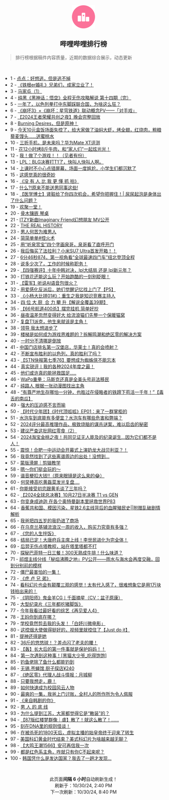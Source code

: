 <div align="center">
    <img src="./assets/icon_rank.png" alt="logo" />
    <h2>哔哩哔哩排行榜</h>
</div>

> 排行榜根据稿件内容质量，近期的数据综合展示，动态更新

<br />

<ul><li><span>1 - <a href=https://www.bilibili.com/BV1FK1hYgE8g>点点：好想逃，但是逃不掉</a></span></li><li><span>2 - <a href=https://www.bilibili.com/BV1NU1jY5ErV>《铁根er婚礼》兄弟们，成家立业了！</a></span></li><li><span>3 - <a href=https://www.bilibili.com/BV1VAS4Y8EZL>马家屯（1）</a></span></li><li><span>4 - <a href=https://www.bilibili.com/BV1qXSWYbEZD>纯黑《黑神话：悟空》全程无伤攻略解说&nbsp;第十四期（完）</a></span></li><li><span>5 - <a href=https://www.bilibili.com/BV1Qe1xYyE7G>一年了，以色列拳打中东脚踩联合国，为啥这么狂？</a></span></li><li><span>6 - <a href=https://www.bilibili.com/BV14pynY9EUj>《崩坏3》×《崩坏：星穹铁道》联动概念PV——「对手戏」</a></span></li><li><span>7 - <a href=https://www.bilibili.com/BV1En1jYYEsC>【2024王者荣耀共创之夜】晚会完整回放</a></span></li><li><span>8 - <a href=https://www.bilibili.com/BV1ae1jY9EvV>Burning&nbsp;Desires，但是原神！</a></span></li><li><span>9 - <a href=https://www.bilibili.com/BV1Gx1WYVEnU>今天10元盒饭场面失控了，给大家做了油焖大虾，烤全翅，红烧肉，粗粮藜麦馒头……送蜜桃水</a></span></li><li><span>10 - <a href=https://www.bilibili.com/BV13Z1LYJEEP>三折手机，是未来吗？华为Mate&nbsp;XT评测</a></span></li><li><span>11 - <a href=https://www.bilibili.com/BV1L31MYqEJp>花12小时烤8斤牛肉，和“家人们”一起炫光光！</a></span></li><li><span>12 - <a href=https://www.bilibili.com/BV1kzysYbE8d>我！做了个游戏！！（见者有份）</a></span></li><li><span>13 - <a href=https://www.bilibili.com/BV1ke17YkE2x>LPL：BLG决赛打T1了，快叫人快叫人啊。</a></span></li><li><span>14 - <a href=https://www.bilibili.com/BV1K414YgEUw>上课时不小心点错屏幕，场面一度尴尬，小学生们都沉默了</a></span></li><li><span>15 - <a href=https://www.bilibili.com/BV19x1WYGEiF>这感觉真的很奇妙</a></span></li><li><span>16 - <a href=https://www.bilibili.com/BV1sq1YYdEXh>《没&nbsp;有&nbsp;人&nbsp;比&nbsp;我&nbsp;更&nbsp;懂&nbsp;抓&nbsp;拍》</a></span></li><li><span>17 - <a href=https://www.bilibili.com/BV1Zc1LY4ESY>什么?!原来不能送男同事这些!</a></span></li><li><span>18 - <a href=https://www.bilibili.com/BV1xnyDYqEmA>【医学博士】肾脏给了你四次机会，希望你把握住！|&nbsp;尿尿起泡是身体出了什么问题？</a></span></li><li><span>19 - <a href=https://www.bilibili.com/BV1CR1TYEELj>欢聚一堂！</a></span></li><li><span>20 - <a href=https://www.bilibili.com/BV1sP1xYKEZL>骨木镶嵌&nbsp;琴桌</a></span></li><li><span>21 - <a href=https://www.bilibili.com/BV1q81uYVEUJ>ITZY新曲Imaginary&nbsp;Friend幻想朋友&nbsp;MV公开</a></span></li><li><span>22 - <a href=https://www.bilibili.com/BV1h514Y7EWd>THE&nbsp;REAL&nbsp;HISTORY</a></span></li><li><span>23 - <a href=https://www.bilibili.com/BV1gd14YJEZ3>男人何苦为难男人</a></span></li><li><span>24 - <a href=https://www.bilibili.com/BV1xW14Y3EZS>简简单单#控火术</a></span></li><li><span>25 - <a href=https://www.bilibili.com/BV1dTShY3EJE>用“听泉赏宝”四个字画泉哥，泉哥看了直呼开门</a></span></li><li><span>26 - <a href=https://www.bilibili.com/BV1ggS4YREHf>我后悔买了法拉利？小米SU7&nbsp;Ultra首发开箱！！</a></span></li><li><span>27 - <a href=https://www.bilibili.com/BV1RwS4YcEYL>6分46秒874，第一视角看“全球最速四门车”纽北登顶全程</a></span></li><li><span>28 - <a href=https://www.bilibili.com/BV1bw1jY2EhK>说多少次了，工作的时候称职务！</a></span></li><li><span>29 - <a href=https://www.bilibili.com/BV1tF15YuEeq>【四强赛评】十年中韩对决，lpl大结局&nbsp;还是&nbsp;lpl新元年？</a></span></li><li><span>30 - <a href=https://www.bilibili.com/BV1rmySYFEU5>打铁花还能这么玩？开始跑酷的一刻别眨眼！</a></span></li><li><span>31 - <a href=https://www.bilibili.com/BV1d6S4YPE7c>【雷军】听说AI语音包很火？</a></span></li><li><span>32 - <a href=https://www.bilibili.com/BV1Un1LYyEqQ>用爱感化反派后，她们觉醒记忆找上门了【P5】</a></span></li><li><span>33 - <a href=https://www.bilibili.com/BV1Kw1xYqEYg>《小杨大比拼01#》：重生之我是知识竞赛主持人</a></span></li><li><span>34 - <a href=https://www.bilibili.com/BV1wQ15YvEJm>四&nbsp;位&nbsp;大&nbsp;厨&nbsp;&nbsp;合&nbsp;力&nbsp;攀&nbsp;升【解说全覆盖39期】</a></span></li><li><span>35 - <a href=https://www.bilibili.com/BV1uh1gYaEjW>【66号航道400杀】摆完挂机&nbsp;简单好抄</a></span></li><li><span>36 - <a href=https://www.bilibili.com/BV1z715YoEH1>昼夜温差忽然变得好大&nbsp;给流浪猫们先整一个保暖猫窝</a></span></li><li><span>37 - <a href=https://www.bilibili.com/BV1f91GYWEeq>复盘T1派克，他生来就该是主角！</a></span></li><li><span>38 - <a href=https://www.bilibili.com/BV1fmymYHEZy>领导&nbsp;我太想进步了</a></span></li><li><span>39 - <a href=https://www.bilibili.com/BV1rQ1xYAEtD>楼梯是如何成为游戏界难题的？拆解鸣潮和绝区零的解决方案</a></span></li><li><span>40 - <a href=https://www.bilibili.com/BV1zo1xYfE8D>一时分不清哪是倒放</a></span></li><li><span>41 - <a href=https://www.bilibili.com/BV13e1jY9EXE>中国门店排名第一汉堡店，华莱士！真的会喷射？</a></span></li><li><span>42 - <a href=https://www.bilibili.com/BV16i1LYYEAd>不断宣布胜利的以色列，真的胜利了吗？</a></span></li><li><span>43 - <a href=https://www.bilibili.com/BV1781aYkExb>【STN快报第七季76】要想成为蜘蛛侠不能忘本</a></span></li><li><span>44 - <a href=https://www.bilibili.com/BV1KG1uYdEcX>真实锐评丨我的各种2024年度之最！</a></span></li><li><span>45 - <a href=https://www.bilibili.com/BV1ngySYxEJx>他们或许真的能拯救国足.....</a></span></li><li><span>46 - <a href=https://www.bilibili.com/BV1551MYvEjB>WaPo重拳：马斯克还真是全美头号非法移民</a></span></li><li><span>47 - <a href=https://www.bilibili.com/BV1eu14YDE1w>纯路人&nbsp;根据一张动漫图找出主角</a></span></li><li><span>48 - <a href=https://www.bilibili.com/BV1nj1jYKEAn>“有尊严地生存哪怕一分钟，也胜过在侵略者的铁蹄下苟活一千年！”【毒舌的南瓜】</a></span></li><li><span>49 - <a href=https://www.bilibili.com/BV16n1jYYEws>强大的压迫感不言而喻</a></span></li><li><span>50 - <a href=https://www.bilibili.com/BV1jfSxYAEMW>【时代少年团】《时代顶呱呱》EP01：来了一群掌柜的</a></span></li><li><span>51 - <a href=https://www.bilibili.com/BV14a1hYHES7>水泡车到底能有多便宜？水泡车有哪些危害和弊端？</a></span></li><li><span>52 - <a href=https://www.bilibili.com/BV16Qy7YTEfc>2024评分最高推理作品，极致烧脑的谋杀谜案，难以启齿的秘密</a></span></li><li><span>53 - <a href=https://www.bilibili.com/BV1vvy2YrE3L>建议严查这批网红零食（2）</a></span></li><li><span>54 - <a href=https://www.bilibili.com/BV1rYyXYTEkS>2024淘宝金桃之夜！共同见证无人能及的纪录诞生…因为它们都不是人！</a></span></li><li><span>55 - <a href=https://www.bilibili.com/BV1S21uYaEz6>震惊！合肥一中运动会开幕式上演奶龙大战贝利亚？！</a></span></li><li><span>56 - <a href=https://www.bilibili.com/BV1ns1nYjEeb>我竟然找到了这些离谱周边的出处！没想到...</a></span></li><li><span>57 - <a href=https://www.bilibili.com/BV1BG1gYyEpa>蒙版滑屏｜剪辑教学</a></span></li><li><span>58 - <a href=https://www.bilibili.com/BV1YN1eYqEzC>嗯～你们挺会玩的～</a></span></li><li><span>59 - <a href=https://www.bilibili.com/BV1VhykYZEzL>谐音梗扣大钱‼️（原来眼镜是这么来的😂）</a></span></li><li><span>60 - <a href=https://www.bilibili.com/BV1HZ1TYjESP>何炅捧高吃黄磊菜发光复盘....</a></span></li><li><span>61 - <a href=https://www.bilibili.com/BV1Zn1xYWEqM>你能接受初恋跟黄毛谈了三年吗？</a></span></li><li><span>62 - <a href=https://www.bilibili.com/BV1Eu1gY2E8U>【2024全球总决赛】10月27日半决赛&nbsp;T1&nbsp;vs&nbsp;GEN</a></span></li><li><span>63 - <a href=https://www.bilibili.com/BV17C1LYfEH4>你变身成迪迦&nbsp;在各个奥特曼副本里拯救世界P83</a></span></li><li><span>64 - <a href=https://www.bilibili.com/BV1wJ18YrEzY>香蕉共和国、模因污染，星铁2.6主线背后的血腥殖民史||附赠乱破剧情解析</a></span></li><li><span>65 - <a href=https://www.bilibili.com/BV19314YJE8G>我爸把四五岁的我扔进了商场</a></span></li><li><span>66 - <a href=https://www.bilibili.com/BV1hv15YLEaD>在乌克兰基辅流浪汉一周的收入，购买力究竟有多强？</a></span></li><li><span>67 - <a href=https://www.bilibili.com/BV111yQYuEbG>《您的人生拌饭》</a></span></li><li><span>68 - <a href=https://www.bilibili.com/BV16B1LYwE1E>结局已定！大唐府兵主席上线！李世民进化为完全体！</a></span></li><li><span>69 - <a href=https://www.bilibili.com/BV1B81uYVEZG>后羿无伤点塔教程，站在塔里塔都不打</a></span></li><li><span>70 - <a href=https://www.bilibili.com/BV19Ly1YvECw>探秘巴菲特一日三餐！300天熟成牛排！什么味道？</a></span></li><li><span>71 - <a href=https://www.bilibili.com/BV1Ju1GYsEfG>祁煜主线分线「秘焰沸腾之地」PV公开——雨水与海水会再度交融，回到分别前的模样</a></span></li><li><span>72 - <a href=https://www.bilibili.com/BV1zD1HY7EEC>僵尸最害怕的一集！</a></span></li><li><span>73 - <a href=https://www.bilibili.com/BV1wf1EYLEJE>《虎&nbsp;卢&nbsp;兄&nbsp;弟》</a></span></li><li><span>74 - <a href=https://www.bilibili.com/BV1G514YEEtS>看科幻片也会有颠覆三观的感觉！太有代入感了，很难想象它是用1万块钱拍出来的！</a></span></li><li><span>75 - <a href=https://www.bilibili.com/BV1teSxYJE89>《阴阳师》鬼金羊CG丨千面摘星（CV：盆子原康）</a></span></li><li><span>76 - <a href=https://www.bilibili.com/BV1aq1jYQEgQ>大型纪录片《三年都吃猪脚饭》</a></span></li><li><span>77 - <a href=https://www.bilibili.com/BV1Yj1hYaE7m>今年我看过最好看的综艺《再见爱人4》</a></span></li><li><span>78 - <a href=https://www.bilibili.com/BV1jQSWYFEkQ>王妈你到底在哪？</a></span></li><li><span>79 - <a href=https://www.bilibili.com/BV1M81MYsEAH>学校竟然剪去我的头发！「白妤川微电影」</a></span></li><li><span>80 - <a href=https://www.bilibili.com/BV1FR1WYWEWz>这控烟大使做得挺好的，视频里就控住了【Just&nbsp;do&nbsp;it】</a></span></li><li><span>81 - <a href=https://www.bilibili.com/BV1UQ1aYtEo7>提神还得是她</a></span></li><li><span>82 - <a href=https://www.bilibili.com/BV1bw1TYRETe>36斤的悠悠球！？差点闪了老夫的腰！</a></span></li><li><span>83 - <a href=https://www.bilibili.com/BV11y1WYFEcf>【轰】长大后的第一件事就是保护妈妈！！</a></span></li><li><span>84 - <a href=https://www.bilibili.com/BV1fp1TYgEQU>第一次遇到这种事！[黑猫大少爷_吃得饱饱]</a></span></li><li><span>85 - <a href=https://www.bilibili.com/BV1Ap1aY7EEM>钓鱼佬除了鱼什么都能钓到</a></span></li><li><span>86 - <a href=https://www.bilibili.com/BV1e314YJEFA>无锡.苍蝇馆&nbsp;厨子探店¥240</a></span></li><li><span>87 - <a href=https://www.bilibili.com/BV1Aa1LYTEi7>《绝区零》代理人战斗情报：月城柳</a></span></li><li><span>88 - <a href=https://www.bilibili.com/BV1c11HYQEeM>只要我想走，鹿！</a></span></li><li><span>89 - <a href=https://www.bilibili.com/BV1Cb1LYMECg>如何快速成为校园风云人物</a></span></li><li><span>90 - <a href=https://www.bilibili.com/BV1NcStYDEVM>最爽的一集，我爸上门讨账，全村人的所作所为令人佩服</a></span></li><li><span>91 - <a href=https://www.bilibili.com/BV1DZ1LYEEmF>《来自韩剧的你》</a></span></li><li><span>92 - <a href=https://www.bilibili.com/BV1iC1LYZEmz>男&nbsp;人&nbsp;的&nbsp;底&nbsp;线</a></span></li><li><span>93 - <a href=https://www.bilibili.com/BV1WR1TYEEGf>为什么提到江苏，大家都觉得它是“散装”的？</a></span></li><li><span>94 - <a href=https://www.bilibili.com/BV1Kzy6YyEnE>【87版红楼梦群像｜虐】散了！就这么散了！……</a></span></li><li><span>95 - <a href=https://www.bilibili.com/BV1vy1VYJE1M>刻在DNA里的规则怪谈！</a></span></li><li><span>96 - <a href=https://www.bilibili.com/BV1sM1jYrEJS>在被杀死的1800天后，虚拟主播的始皇帝终于迎来了转生</a></span></li><li><span>97 - <a href=https://www.bilibili.com/BV1Y11VYUE2Q>美国科幻黄金时代结束？美式科幻片为啥越来越无聊？</a></span></li><li><span>98 - <a href=https://www.bilibili.com/BV12g1TYEEHE>【大鸣王潮1566】安可再信我一次</a></span></li><li><span>99 - <a href=https://www.bilibili.com/BV1UiStYdEzX>都是红色系主角，咋就只有你C不起来呢？</a></span></li><li><span>100 - <a href=https://www.bilibili.com/BV1sJyUY8ECj>韩国凭什么是发达国家？我去了一趟才发现...</a></span></li></ul>

<br />

<p align=center>此页面<strong>间隔 6 小时</strong>自动刷新生成！<br>刷新于：10/30/24, 2:40 PM<br>下一次刷新：10/30/24, 8:40 PM</p>